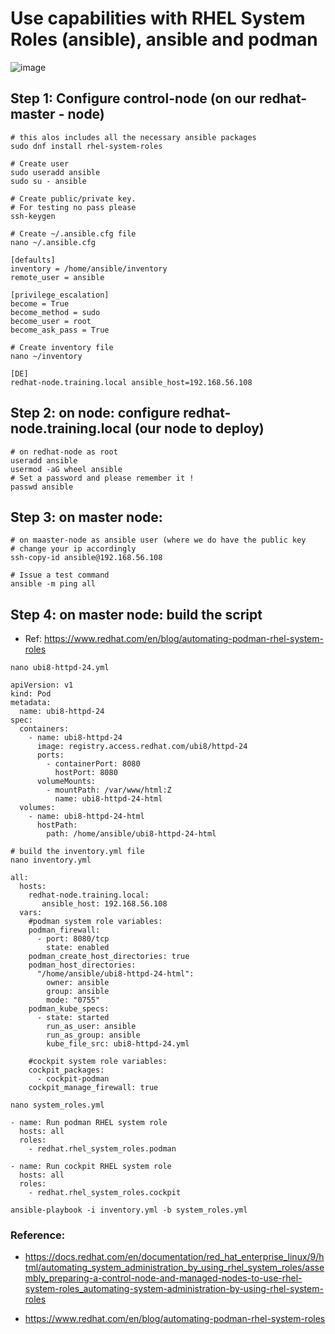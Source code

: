 # Use capabilities with RHEL System Roles (ansible), ansible and podman

![image](https://github.com/user-attachments/assets/2260917c-eba7-4ef8-b79c-5300ab1bebc5)

## Step 1: Configure control-node (on our redhat-master - node)  

```
# this alos includes all the necessary ansible packages
sudo dnf install rhel-system-roles
```

```
# Create user 
sudo useradd ansible
sudo su - ansible
```

```
# Create public/private key.
# For testing no pass please
ssh-keygen 
```

```
# Create ~/.ansible.cfg file
nano ~/.ansible.cfg
```

```
[defaults]
inventory = /home/ansible/inventory
remote_user = ansible

[privilege_escalation]
become = True
become_method = sudo
become_user = root
become_ask_pass = True
```

```
# Create inventory file
nano ~/inventory 
```

```
[DE]
redhat-node.training.local ansible_host=192.168.56.108
```

## Step 2: on node: configure redhat-node.training.local (our node to deploy)

```
# on redhat-node as root 
useradd ansible
usermod -aG wheel ansible 
# Set a password and please remember it ! 
passwd ansible 
```

## Step 3: on master node:

```
# on maaster-node as ansible user (where we do have the public key
# change your ip accordingly 
ssh-copy-id ansible@192.168.56.108 
```

```
# Issue a test command
ansible -m ping all
```

## Step 4: on master node: build the script 

  * Ref: https://www.redhat.com/en/blog/automating-podman-rhel-system-roles

```
nano ubi8-httpd-24.yml 
```

```
apiVersion: v1
kind: Pod
metadata:
  name: ubi8-httpd-24
spec:
  containers:
    - name: ubi8-httpd-24
      image: registry.access.redhat.com/ubi8/httpd-24
      ports:
        - containerPort: 8080
          hostPort: 8080
      volumeMounts:
        - mountPath: /var/www/html:Z
          name: ubi8-httpd-24-html
  volumes:
    - name: ubi8-httpd-24-html
      hostPath:
        path: /home/ansible/ubi8-httpd-24-html

```

```
# build the inventory.yml file
nano inventory.yml
```

```
all:
  hosts:
    redhat-node.training.local:
       ansible_host: 192.168.56.108
  vars:
    #podman system role variables:
    podman_firewall:
      - port: 8080/tcp
        state: enabled
    podman_create_host_directories: true
    podman_host_directories:
      "/home/ansible/ubi8-httpd-24-html":
        owner: ansible
        group: ansible
        mode: "0755"
    podman_kube_specs:
      - state: started
        run_as_user: ansible
        run_as_group: ansible
        kube_file_src: ubi8-httpd-24.yml

    #cockpit system role variables:
    cockpit_packages:
      - cockpit-podman
    cockpit_manage_firewall: true
```

```
nano system_roles.yml 
```

```
- name: Run podman RHEL system role
  hosts: all
  roles:
    - redhat.rhel_system_roles.podman

- name: Run cockpit RHEL system role
  hosts: all
  roles:
    - redhat.rhel_system_roles.cockpit
```

```
ansible-playbook -i inventory.yml -b system_roles.yml
```

### Reference:

  * https://docs.redhat.com/en/documentation/red_hat_enterprise_linux/9/html/automating_system_administration_by_using_rhel_system_roles/assembly_preparing-a-control-node-and-managed-nodes-to-use-rhel-system-roles_automating-system-administration-by-using-rhel-system-roles

  * https://www.redhat.com/en/blog/automating-podman-rhel-system-roles
